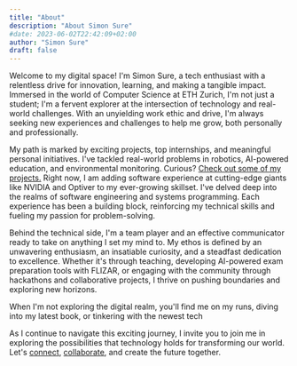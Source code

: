 ```yaml
---
title: "About"
description: "About Simon Sure"
#date: 2023-06-02T22:42:09+02:00
author: "Simon Sure"
draft: false
---
```


Welcome to my digital space! I'm Simon Sure, a tech enthusiast with a relentless drive for innovation, learning, and making a tangible impact. Immersed in the world of Computer Science at ETH Zurich, I'm not just a student; I'm a fervent explorer at the intersection of technology and real-world challenges. With an unyielding work ethic and drive, I'm always seeking new experiences and challenges to help me grow, both personally and professionally.

My path is marked by exciting projects, top internships, and meaningful personal initiatives. I've tackled real-world problems in robotics, AI-powered education, and environmental monitoring. Curious? [Check out some of my projects.](/projects) Right now, I am adding software experience at cutting-edge giants like NVIDIA and Optiver to my ever-growing skillset. I've delved deep into the realms of software engineering and systems programming. Each experience has been a building block, reinforcing my technical skills and fueling my passion for problem-solving.

Behind the technical side, I'm a team player and an effective communicator ready to take on anything I set my mind to. My ethos is defined by an unwavering enthusiasm, an insatiable curiosity, and a steadfast dedication to excellence. Whether it's through teaching, developing AI-powered exam preparation tools with FLIZAR, or engaging with the community through hackathons and collaborative projects, I thrive on pushing boundaries and exploring new horizons.

When I'm not exploring the digital realm, you'll find me on my runs, diving into my latest book, or tinkering with the newest tech

As I continue to navigate this exciting journey, I invite you to join me in exploring the possibilities that technology holds for transforming our world. Let's [connect](/), [collaborate](/contact), and create the future together.
